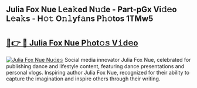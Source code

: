 ## Julia Fox Nue L𝚎a𝚔ed N𝚞𝚍e - Part-pGx Vi𝚍𝚎o L𝚎a𝚔s - H𝚘𝚝 O𝚗𝚕yf𝚊ns P𝚑𝚘tos 1TMw5

# <h2><a href="http://kfa18y.oniu.top/?m=Julia+Fox+Nue">🔗👉 🔴 Julia Fox Nue P𝚑ot𝚘𝚜 V𝚒d𝚎o</a></h2>

[![Julia Fox Nue Nu𝚍e𝚜](https://i.imgur.com/0qMVB7G.gif)](http://kfa18y.oniu.top/?m=Julia+Fox+Nue)
Social media innovator Julia Fox Nue, celebrated for publishing dance and lifestyle content, featuring dance presentations and personal vlogs. Inspiring author Julia Fox Nue, recognized for their ability to capture the imagination and inspire others through their writing.  
